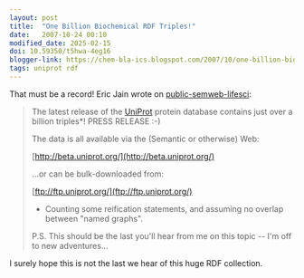 ```yaml
---
layout: post
title:  "One Billion Biochemical RDF Triples!"
date:   2007-10-24 00:10
modified_date: 2025-02-15
doi: 10.59350/t5hwa-4eg16
blogger-link: https://chem-bla-ics.blogspot.com/2007/10/one-billion-biochemical-rdf-triples.html
tags: uniprot rdf
---
```


That must be a record! Eric Jain wrote on [public-semweb-lifesci](http://lists.w3.org/Archives/Public/public-semweb-lifesci/):

> The latest release of the [UniProt](http://www.expasy.uniprot.org/) protein database contains just over a
> billion triples*! PRESS RELEASE :-)
> 
> The data is all available via the (Semantic or otherwise) Web:
> 
>   [http://beta.uniprot.org/](http://beta.uniprot.org/)
> 
> ...or can be bulk-downloaded from:
> 
>   [ftp://ftp.uniprot.org/](ftp://ftp.uniprot.org/)
> 
> * Counting some reification statements, and assuming no overlap between
> "named graphs".
> 
> P.S. This should be the last you'll hear from me on this topic -- I'm off
> to new adventures...

I surely hope this is not the last we hear of this huge RDF collection.
